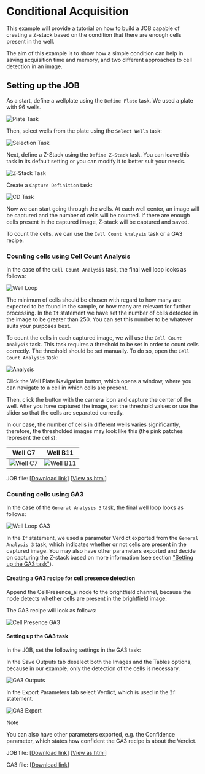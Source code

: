# Conditional Acquisition

This example will provide a tutorial on how to build a JOB capable of creating a Z-stack based on the condition that there are enough cells present in the well.

The aim of this example is to show how a simple condition can help in saving acquisition time and memory, and two different approaches to cell detection in an image.

## Setting up the JOB

As a start, define a wellplate using the `Define Plate` task. We used a plate with 96 wells.

![Plate Task](../11-Conditional_acquisition/images/plate_task.png)

Then, select wells from the plate using the `Select Wells` task:

![Selection Task](../11-Conditional_acquisition/images/well_selection_task.png)

Next, define a Z-Stack using the `Define Z-Stack` task. You can leave this task in its default setting or you can modify it to better suit your needs.

![Z-Stack Task](../11-Conditional_acquisition/images/z_stack_task.png)

Create a `Capture Definition` task:

![CD Task](../11-Conditional_acquisition/images/cd_task.png)

Now we can start going through the wells. At each well center, an image will be captured and the number of cells will be counted. If there are enough cells present in the captured image, Z-stack will be captured and saved.

To count the cells, we can use the `Cell Count Analysis` task or a GA3 recipe.

### Counting cells using Cell Count Analysis

In the case of the `Cell Count Analysis` task, the final well loop looks as follows:

![Well Loop](../11-Conditional_acquisition/images/well_loop.png)

The minimum of cells should be chosen with regard to how many are expected to be found in the sample, or how many are relevant for further processing. In the `If` statement we have set the number of cells detected in the image to be greater than 250. You can set this number to be whatever suits your purposes best.

To count the cells in each captured image, we will use the `Cell Count Analysis` task. This task requires a threshold to be set in order to count cells correctly. The threshold should be set manually. To do so, open the `Cell Count Analysis` task:

![Analysis](../11-Conditional_acquisition/images/analysis_windows.png)

Click the Well Plate Navigation button, which opens a window, where you can navigate to a cell in which cells are present.

Then, click the button with the camera icon and capture the center of the well. After you have captured the image, set the threshold values or use the slider so that the cells are separated correctly.

In our case, the number of cells in different wells varies significantly, therefore, the thresholded images may look like this (the pink patches represent the cells):

Well C7 | Well B11
:-: | :-:
![Well C7](../11-Conditional_acquisition/images/well_c7_pink.png) | ![Well B11](../11-Conditional_acquisition/images/well_b11_pink.png)

JOB file: <!---[[View on GitHub](11-ConditionalAcquisition_CellCountAnalysis.bin)]--> [[Download link](https://laboratory-imaging.github.io/JOBS-examples/NIS_v6.10/11-Conditional_acquisition/11-ConditionalAcquisition_CellCountAnalysis.bin)] [[View as html](https://laboratory-imaging.github.io/JOBS-examples/NIS_v6.10/11-Conditional_acquisition/11-ConditionalAcquisition_CellCountAnalysis.html)]

### Counting cells using GA3

In the case of the `General Analysis 3` task, the final well loop looks as follows:

![Well Loop GA3](../11-Conditional_acquisition/images/well_loop_ga3.png)

In the `If` statement, we used a parameter Verdict exported from the `General Analysis 3` task, which indicates whether or not cells are present in the captured image. You may also have other parameters exported and decide on capturing the Z-stack based on more information (see section ["Setting up the GA3 task"](#setting-up-the-ga3-task)).

#### Creating a GA3 recipe for cell presence detection

Append the CellPresence_ai node to the brightfield channel, because the node detects whether cells are present in the brightfield image.

The GA3 recipe will look as follows:

![Cell Presence GA3](../11-Conditional_acquisition/images/ga3.png)

#### Setting up the GA3 task

In the JOB, set the following settings in the GA3 task:

In the Save Outputs tab deselect both the Images and the Tables options, because in our example, only the detection of the cells is necessary.

![GA3 Outputs](../11-Conditional_acquisition/images/ga3_task_outputs.png)

In the Export Parameters tab select Verdict, which is used in the `If` statement.

![GA3 Export](../11-Conditional_acquisition/images/ga3_task_export.png)

> [!NOTE]
> You can also have other parameters exported, e.g. the Confidence parameter, which states how confident the GA3 recipe is about the Verdict.

JOB file: <!---[[View on GitHub](11-ConditionalAcquisition_GA3.bin)]--> [[Download link](https://laboratory-imaging.github.io/JOBS-examples/NIS_v6.10/11-Conditional_acquisition/11-ConditionalAcquisition_GA3.bin)] [[View as html](https://laboratory-imaging.github.io/JOBS-examples/NIS_v6.10/11-Conditional_acquisition/11-ConditionalAcquisition_GA3.html)]

GA3 file: <!---[[View on GitHub](11-detectCellPresence.ga3)]--> [[Download link](https://laboratory-imaging.github.io/JOBS-examples/NIS_v6.10/11-Conditional_acquisition/11-detectCellPresence.ga3)]
